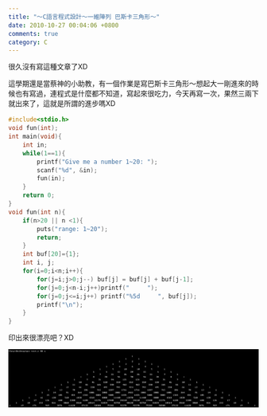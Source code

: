 ```yaml
---
title: "～C語言程式設計～一維陣列 巴斯卡三角形～"
date: 2010-10-27 00:04:06 +0800
comments: true
category: C
---
```

很久沒有寫這種文章了XD

這學期還是當蔡神的小助教，有一個作業是寫巴斯卡三角形～想起大一剛進來的時候也有寫過，連程式是什麼都不知道，寫起來很吃力，今天再寫一次，果然三兩下就出來了，這就是所謂的進步嗎XD

``` c
#include<stdio.h>
void fun(int);
int main(void){
	int in;
	while(1==1){
		printf("Give me a number 1~20: ");
		scanf("%d", &in);
		fun(in);
	}
	return 0;
}
void fun(int n){
	if(n>20 || n <1){
		puts("range: 1~20");
		return;
	}
	int buf[20]={1};
	int i, j;
	for(i=0;i<n;i++){
		for(j=i;j>0;j--) buf[j] = buf[j] + buf[j-1];
		for(j=0;j<n-i;j++)printf("     ");
		for(j=0;j<=i;j++) printf("%5d     ", buf[j]);
		printf("\n");
	}
}
```

印出來很漂亮吧？XD

![](/images/slum-area/37_0.png)
